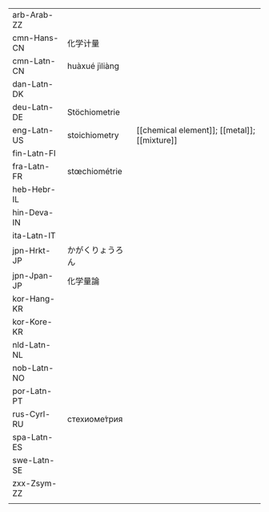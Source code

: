 | | | |
|-|-|-|
| arb-Arab-ZZ |  |  |
| cmn-Hans-CN | 化学计量 |  |
| cmn-Latn-CN | huàxué jìliàng |  |
| dan-Latn-DK |  |  |
| deu-Latn-DE | Stöchiometrie |  |
| eng-Latn-US | stoichiometry | [[chemical element]]; [[metal]]; [[mixture]] |
| fin-Latn-FI |  |  |
| fra-Latn-FR | stœchiométrie |  |
| heb-Hebr-IL |  |  |
| hin-Deva-IN |  |  |
| ita-Latn-IT |  |  |
| jpn-Hrkt-JP | かがくりょうろん |  |
| jpn-Jpan-JP | 化学量論 |  |
| kor-Hang-KR |  |  |
| kor-Kore-KR |  |  |
| nld-Latn-NL |  |  |
| nob-Latn-NO |  |  |
| por-Latn-PT |  |  |
| rus-Cyrl-RU | стехиоме́трия |  |
| spa-Latn-ES |  |  |
| swe-Latn-SE |  |  |
| zxx-Zsym-ZZ |  |  |
|  |  |  |